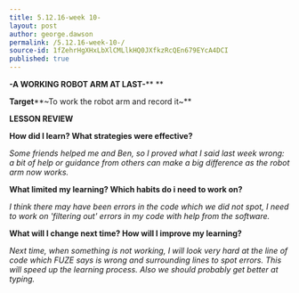 ```yaml
---
title: 5.12.16-week 10-
layout: post
author: george.dawson
permalink: /5.12.16-week-10-/
source-id: 1fZehrHgXHxLbXlCMLlkHQ0JXfkzRcQEn679EYcA4DCI
published: true
---
```

**-A WORKING ROBOT ARM AT LAST-****			**

**Target****~To work the robot arm and record it~**

**LESSON REVIEW**

**How did I learn? What strategies were effective?**

*Some friends helped me and Ben, so I proved what I said last week wrong: a bit of help or guidance from others can make a big difference as the robot arm now works.*

**What limited my learning? Which habits do i need to work on?**

*I think there may have been errors in the code which we did not spot, I need to work on 'filtering out' errors in my code with help from the software.*

**What will I change next time? How will I improve my learning?**

*Next time, when something is not working, I will look very hard at the line of code which FUZE says is wrong and surrounding lines to spot errors. This will speed up the learning process. Also we should probably get better at typing.*

